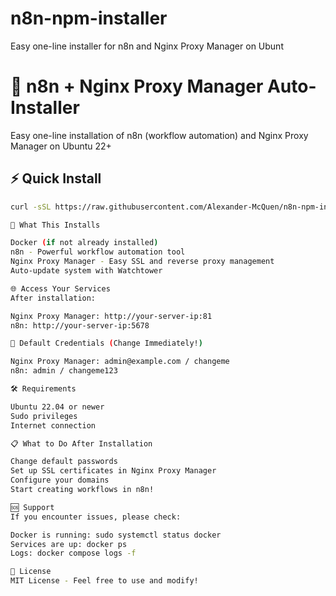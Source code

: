 # n8n-npm-installer
 Easy one-line installer for n8n and Nginx Proxy Manager on Ubunt


# 🚀 n8n + Nginx Proxy Manager Auto-Installer

Easy one-line installation of n8n (workflow automation) and Nginx Proxy Manager on Ubuntu 22+

## ⚡ Quick Install

```bash
curl -sSL https://raw.githubusercontent.com/Alexander-McQuen/n8n-npm-installer/main/install.sh | bash

🎯 What This Installs

Docker (if not already installed)
n8n - Powerful workflow automation tool
Nginx Proxy Manager - Easy SSL and reverse proxy management
Auto-update system with Watchtower

🌐 Access Your Services
After installation:

Nginx Proxy Manager: http://your-server-ip:81
n8n: http://your-server-ip:5678

🔐 Default Credentials (Change Immediately!)

Nginx Proxy Manager: admin@example.com / changeme
n8n: admin / changeme123

🛠️ Requirements

Ubuntu 22.04 or newer
Sudo privileges
Internet connection

📋 What to Do After Installation

Change default passwords
Set up SSL certificates in Nginx Proxy Manager
Configure your domains
Start creating workflows in n8n!

🆘 Support
If you encounter issues, please check:

Docker is running: sudo systemctl status docker
Services are up: docker ps
Logs: docker compose logs -f

📜 License
MIT License - Feel free to use and modify!
